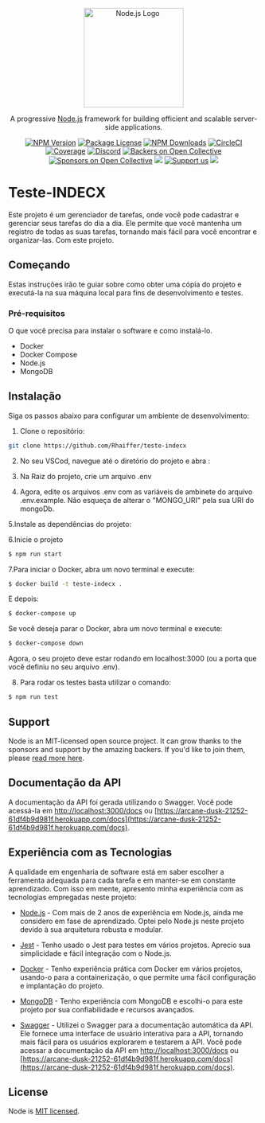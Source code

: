 <p align="center">
  <a href="https://nodejs.org/" target="blank"><img src="https://nodejs.org/static/images/logos/nodejs-new-pantone-black.svg" width="200" alt="Node.js Logo" /></a>
</p>

[circleci-image]: https://img.shields.io/circleci/build/github/nestjs/nest/master?token=abc123def456
[circleci-url]: https://circleci.com/gh/nestjs/nest

<p align="center">A progressive <a href="http://nodejs.org" target="_blank">Node.js</a> framework for building efficient and scalable server-side applications.</p>
<p align="center">
<a href="https://www.npmjs.com/~nestjscore" target="_blank"><img src="https://img.shields.io/npm/v/@nestjs/core.svg" alt="NPM Version" /></a>
<a href="https://www.npmjs.com/~nestjscore" target="_blank"><img src="https://img.shields.io/npm/l/@nestjs/core.svg" alt="Package License" /></a>
<a href="https://www.npmjs.com/~nestjscore" target="_blank"><img src="https://img.shields.io/npm/dm/@nestjs/common.svg" alt="NPM Downloads" /></a>
<a href="https://circleci.com/gh/nestjs/nest" target="_blank"><img src="https://img.shields.io/circleci/build/github/nestjs/nest/master" alt="CircleCI" /></a>
<a href="https://coveralls.io/github/nestjs/nest?branch=master" target="_blank"><img src="https://coveralls.io/repos/github/nestjs/nest/badge.svg?branch=master#9" alt="Coverage" /></a>
<a href="https://discord.gg/G7Qnnhy" target="_blank"><img src="https://img.shields.io/badge/discord-online-brightgreen.svg" alt="Discord"/></a>
<a href="https://opencollective.com/nest#backer" target="_blank"><img src="https://opencollective.com/nest/backers/badge.svg" alt="Backers on Open Collective" /></a>
<a href="https://opencollective.com/nest#sponsor" target="_blank"><img src="https://opencollective.com/nest/sponsors/badge.svg" alt="Sponsors on Open Collective" /></a>
<a href="https://paypal.me/kamilmysliwiec" target="_blank"><img src="https://img.shields.io/badge/Donate-PayPal-ff3f59.svg"/></a>
<a href="https://opencollective.com/nest#sponsor"  target="_blank"><img src="https://img.shields.io/badge/Support%20us-Open%20Collective-41B883.svg" alt="Support us"></a>
<a href="https://twitter.com/nestframework" target="_blank"><img src="https://img.shields.io/twitter/follow/nestframework.svg?style=social&label=Follow"></a>
</p>
<!--[![Backers on Open Collective](https://opencollective.com/nest/backers/badge.svg)](https://opencollective.com/nest#backer)
[![Sponsors on Open Collective](https://opencollective.com/nest/sponsors/badge.svg)](https://opencollective.com/nest#sponsor)-->

# Teste-INDECX

Este projeto é um gerenciador de tarefas, onde você pode cadastrar e gerenciar seus tarefas do dia a dia. Ele permite que você mantenha um registro de todas as suas tarefas, tornando mais fácil para você encontrar e organizar-las. Com este projeto.

## Começando

Estas instruções irão te guiar sobre como obter uma cópia do projeto e executá-la na sua máquina local para fins de desenvolvimento e testes.

### Pré-requisitos

O que você precisa para instalar o software e como instalá-lo.

- Docker
- Docker Compose
- Node.js
- MongoDB

## Instalação

Siga os passos abaixo para configurar um ambiente de desenvolvimento:

1. Clone o repositório:

```bash
git clone https://github.com/Rhaiffer/teste-indecx
```

2. No seu VSCod, navegue até o diretório do projeto e abra :




3. Na Raiz do projeto, crie um arquivo .env 




4. Agora, edite os arquivos .env com as variáveis de ambinete do arquivo .env.example. Não esqueça de alterar o "MONGO_URI" pela sua URI do mongoDb.




5.Instale as dependências do projeto:




6.Inicie o projeto
```bash
$ npm run start
```



7.Para iniciar o Docker, abra um novo terminal e execute:

```bash
$ docker build -t teste-indecx .
```

E depois: 

```bash
$ docker-compose up
```

Se você deseja parar o Docker, abra um novo terminal e execute:

```bash
$ docker-compose down
```

Agora, o seu projeto deve estar rodando em localhost:3000 (ou a porta que você definiu no seu arquivo .env).



8. Para rodar os testes basta utilizar o comando:

```bash
$ npm run test
```
## Support

Node is an MIT-licensed open source project. It can grow thanks to the sponsors and support by the amazing backers. If you'd like to join them, please [read more here](https://nodejs.org/docs/latest/api/).

## Documentação da API

A documentação da API foi gerada utilizando o Swagger. Você pode acessá-la em [http://localhost:3000/docs](http://localhost:3000/docs) ou [https://arcane-dusk-21252-61df4b9d981f.herokuapp.com/docs](https://arcane-dusk-21252-61df4b9d981f.herokuapp.com/docs).

## Experiência com as Tecnologias

A qualidade em engenharia de software está em saber escolher a ferramenta adequada para cada tarefa e em manter-se em constante aprendizado. Com isso em mente, apresento minha experiência com as tecnologias empregadas neste projeto:

* [Node.js](https://nodejs.org/) - Com mais de 2 anos de experiência em Node.js, ainda me considero em fase de aprendizado. Optei pelo Node.js neste projeto devido à sua arquitetura robusta e modular.

* [Jest](https://jestjs.io/) - Tenho usado o Jest para testes em vários projetos. Aprecio sua simplicidade e fácil integração com o Node.js.

* [Docker](https://www.docker.com/) - Tenho experiência prática com Docker em vários projetos, usando-o para a containerização, o que permite uma fácil configuração e implantação do projeto.

* [MongoDB](https://www.mongodb.com/) - Tenho experiência com MongoDB e escolhi-o para este projeto por sua confiabilidade e recursos avançados.

* [Swagger](https://swagger.io/) - Utilizei o Swagger para a documentação automática da API. Ele fornece uma interface de usuário interativa para a API, tornando mais fácil para os usuários explorarem e testarem a API. Você pode acessar a documentação da API em [http://localhost:3000/docs](http://localhost:3000/docs) ou [https://arcane-dusk-21252-61df4b9d981f.herokuapp.com/docs](https://arcane-dusk-21252-61df4b9d981f.herokuapp.com/docs).

## License

Node is [MIT licensed](LICENSE).
